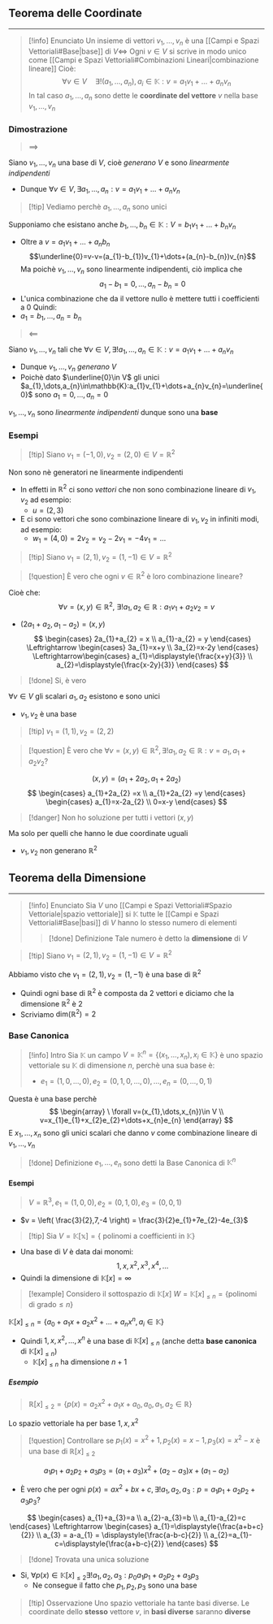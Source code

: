 ## Teorema delle Coordinate
---
>[!info] Enunciato
>Un insieme di vettori $v_{1},\dots,v_{n}$ è una [[Campi e Spazi Vettoriali#Base|base]] di $V\Leftrightarrow$ Ogni $v\in V$ si scrive in modo unico come [[Campi e Spazi Vettoriali#Combinazioni Lineari|combinazione lineare]]
>Cioè:
>$$\forall v\in V\quad \exists!(a_{1},\dots,a_{n}),a_{i}\in \mathbb{K}:v=a_{1}v_{1}+\dots+a_{n}v_{n} $$
>In tal caso $a_{1},\dots,a_{n}$ sono dette le **coordinate del vettore** $v$ nella base $v_{1},\dots,v_{n}$

### Dimostrazione
> $\implies$

Siano $v_{1},\dots,v_{n}$ una base di $V$, cioè *generano* $V$ e sono *linearmente indipendenti*
- Dunque $\forall v\in V, \exists a_{1},\dots,a_{n}:v=a_{1}v_{1}+\dots+a_{n}v_{n}$

>[!tip] Vediamo perchè $a_{1},\dots,a_{n}$ sono unici

Supponiamo che esistano anche $b_{1},\dots,b_{n} \in \mathbb{K}:V=b_{1}v_{1}+\dots+b_{n}v_{n}$
- Oltre a $v=a_{1}v_{1}+\dots+a_{n}b_{n}$
$$\underline{0}=v-v=(a_{1}-b_{1})v_{1}+\dots+(a_{n}-b_{n})v_{n}$$
Ma poichè $v_{1},\dots,v_{n}$ sono linearmente indipendenti, ciò implica che 
$$a_{1}-b_{1}=0,\dots,a_{n}-b_{n}=0$$
- L'unica combinazione che da il vettore nullo è mettere tutti i coefficienti a $0$
Quindi:
- $a_{1}=b_{1},\dots,a_{n}=b_{n}$

>$\impliedby$

Siano $v_{1},\dots,v_{n}$ tali che $\forall v\in V,\exists! a_{1},\dots,a_{n}\in \mathbb{K}:v=a_{1}v_{1}+\dots+a_{n}v_{n}$
- Dunque $v_{1},\dots,v_{n}$ *generano* $V$ 
- Poichè dato $\underline{0}\in V$ gli unici  $a_{1},\dots,a_{n}\in\mathbb{K}:a_{1}v_{1}+\dots+a_{n}v_{n}=\underline{0}$ sono $a_{1}=0,\dots,a_{n}=0$

$v_{1},\dots,v_{n}$ sono *linearmente indipendenti* dunque sono una **base**

### Esempi
>[!tip] Siano $v_{1}=(-1,0),v_{2}=(2,0)\in V=\mathbb{R}^2$

Non sono nè generatori ne linearmente indipendenti
- In effetti in $\mathbb{R}^2$ ci sono *vettori* che non sono combinazione lineare di $v_{1},v_{2}$ ad esempio:
	- $u =(2,3)$
- E ci sono vettori che sono combinazione lineare di $v_{1},v_{2}$ in infiniti modi, ad esempio:
	- $w_{1}=(4,0)=2v_{2}=v_{2}-2v_{1}=-4v_{1}=\dots$

>[!tip] Siano $v_{1}=(2,1),v_{2}=(1,-1)\in V = \mathbb{R}^2$

>[!question] È vero che ogni $v\in\mathbb{R}^2$ è loro combinazione lineare?

Cioè che:
$$
\forall v=(x,y)\in\mathbb{R}^2,\ \exists !a_{1},a_{2}\in\mathbb{R}:a_{1}v_{1}+a_{2}v_{2}=v 
$$
- $(2a_{1}+a_{2},a_{1}-a_{2})=(x,y)$
$$
\begin{cases}
2a_{1}+a_{2} = x \\
a_{1}-a_{2} = y
\end{cases}
\Leftrightarrow
\begin{cases}
3a_{1}=x+y \\
3a_{2}=x-2y
\end{cases}
\Leftrightarrow\begin{cases}
a_{1}=\displaystyle{\frac{x+y}{3}} \\
a_{2}=\displaystyle{\frac{x-2y}{3}}
\end{cases}
$$
>[!done] Si, è vero

$\forall v\in V$ gli scalari $a_{1},a_{2}$ esistono e sono unici
- $v_{1},v_{2}$ è una base

>[!tip] $v_{1}=(1,1),v_{2}=(2,2)$

>[!question] È vero che $\forall v = (x,y)\in \mathbb{R}^2, \exists !a_{1},a_{2}\in\mathbb{R}:v=a_{1},a_{1}+a_{2}v_{2}$?

$$
(x,y)=(a_{1}+2a_{2},a_{1}+2a_{2})
$$
$$
\begin{cases}
a_{1}+2a_{2} =x \\
a_{1}+2a_{2} =y
\end{cases}
\begin{cases}
a_{1}=x-2a_{2} \\
0=x-y
\end{cases}
$$
>[!danger] Non ho soluzione per tutti i vettori $(x,y)$

Ma solo per quelli che hanno le due coordinate uguali
- $v_{1},v_{2}$ non generano $\mathbb{R}^2$


## Teorema della Dimensione
---
>[!info] Enunciato
>Sia $V$ uno [[Campi e Spazi Vettoriali#Spazio Vettoriale|spazio vettoriale]] si $\mathbb{K}$ tutte le [[Campi e Spazi Vettoriali#Base|basi]] di $V$ hanno lo stesso numero di elementi
>>[!done] Definizione
>>Tale numero è detto la **dimensione** di $V$

>[!tip] Siano $v_{1}=(2,1),v_{2}=(1,-1)\in V = \mathbb{R}^2$

Abbiamo visto che $v_{1}=(2,1),v_{2}=(1,-1)$ è una base di $\mathbb{R}^2$
- Quindi ogni base di $\mathbb{R}^2$ è composta da 2 vettori e diciamo che la dimensione $\mathbb{R}^2$ è $2$
- Scriviamo $\text{dim}(\mathbb{R}^2)=2$

### Base Canonica
>[!info] Intro
>Sia $\mathbb{K}$ un campo
>$V=\mathbb{K}^n=\{ (x_{1},\dots,x_{n}),x_{i}\in \mathbb{K} \}$ è uno spazio vettoriale su $\mathbb{K}$ di dimensione $n$, perchè una sua base è:
>- $e_{1}=(1,0,\dots,0),e_{2}=(0,1,0,\dots,0),\dots,e_{n}=(0,\dots,0,1)$

Questa è una base perchè
$$
\begin{array}
\ \forall v=(x_{1},\dots,x_{n})\in V \\
v=x_{1}e_{1}+x_{2}e_{2}+\dots+x_{n}e_{n}
\end{array}
$$
E $x_{1},\dots,x_{n}$ sono gli unici scalari che danno $v$ come combinazione lineare di $v_{1},\dots,v_{n}$

>[!done] Definizione
>$e_{1},\dots,e_{n}$ sono detti la Base Canonica di $\mathbb{K}^n$

#### Esempi
> $V=\mathbb{R}^3, e_{1}=(1,0,0),e_{2}=(0,1,0),e_{3}=(0,0,1)$

- $v = \left( \frac{3}{2},7,-4 \right) = \frac{3}{2}e_{1}+7e_{2}-4e_{3}$

>[!tip] Sia $V=\mathbb{K[x]}=\{ \text{ polinomi a coefficienti in }\mathbb{K} \}$

- Una base di $V$ è data dai monomi:
$$
1,x,x^2,x^3,x^4,\dots
$$
- Quindi la dimensione di $\mathbb{K}[x]=\infty$

>[!example] Considero il sottospazio di $\mathbb{K}[x]$
>$W=\mathbb{K}[x]_{\leq n}=\{ \text{polinomi di grado} \leq n \}$

$\mathbb{K}[x]_{\leq n}= \{ a_{0}+a_{1}x+a_{2}x^2+\dots+a_{n}x^n,a_{i}\in \mathbb{K} \}$

- Quindi $1,x,x^2,\dots,x^n$ è una base di $\mathbb{K}[x]_{\leq n}$ (anche detta **base canonica** di $\mathbb{K}[x]_{\leq n}$)
	- $\mathbb{K}[x]_{\leq n}$ ha dimensione $n+1$

##### Esempio
>$\mathbb{R}[x]_{\leq 2}=\{ p(x)=a_{2}x^2+a_{1}x+a_{0}, a_{0},a_{1},a_{2} \in \mathbb{R} \}$

Lo spazio vettoriale ha per base $1,x,x^2$

>[!question] Controllare se $p_{1}(x)=x^2+1,p_{2}(x)=x-1,p_{3}(x)=x^2-x$ è una base di $\mathbb{R}[x]_{\leq 2}$

$$
a_{1}p_{1}+a_{2}p_{2}+a_{3}p_{3} = (a_{1}+a_{3})x^2+(a_{2}-a_{3})x+(a_{1}-a_{2})
$$
- È vero che per ogni $p(x)=ax^2+bx+c, \exists!a_{1},a_{2},a_{3}:p=a_{1}p_{1}+a_{2}p_{2}+a_{3}p_{3}$?

$$
\begin{cases}
a_{1}+a_{3}=a \\
a_{2}-a_{3}=b \\
a_{1}-a_{2}=c
\end{cases}
\Leftrightarrow
\begin{cases}
a_{1}=\displaystyle{\frac{a+b+c}{2}} \\
a_{3} = a-a_{1} = \displaystyle{\frac{a-b-c}{2}} \\
a_{2}=a_{1}-c=\displaystyle{\frac{a+b-c}{2}}
\end{cases}
$$
>[!done] Trovata una unica soluzione

- Si, $\forall p(x)\in\mathbb{K}[x]_{\leq 2} \exists! a_{1},a_{2},a_{3} :p_{0}a_{1}p_{1}+a_{2}p_{2}+a_{3}p_{3}$
	- Ne consegue il fatto che $p_{1},p_{2},p_{3}$ sono una base


>[!tip] Osservazione
>Uno spazio vettoriale ha tante basi diverse.
>Le coordinate dello **stesso** vettore $v$, in **basi diverse** saranno **diverse**
